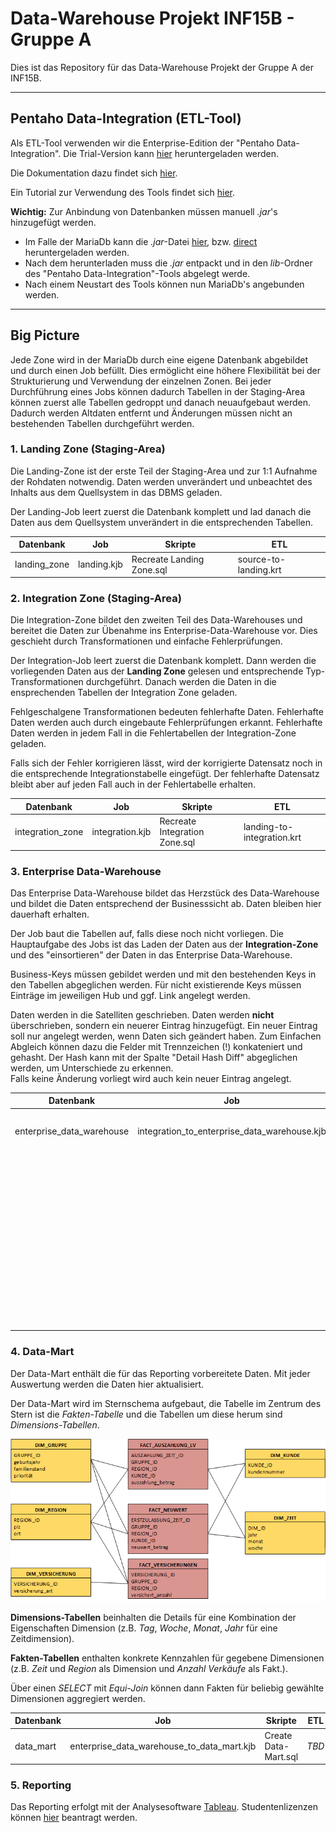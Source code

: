 # Data-Warehouse Projekt INF15B - Gruppe A

Dies ist das Repository für das Data-Warehouse Projekt der Gruppe A der INF15B.
___

## Pentaho Data-Integration (ETL-Tool)

Als ETL-Tool verwenden wir die Enterprise-Edition der "Pentaho Data-Integration".
Die Trial-Version kann [hier](https://www.hitachivantara.com/en-us/products/big-data-integration-analytics/pentaho-trial-download.html) heruntergeladen werden.

Die Dokumentation dazu findet sich [hier](https://help.pentaho.com/Documentation/8.0/Products/Data_Integration).

Ein Tutorial zur Verwendung des Tools findet sich [hier](https://www.acando.de/fileadmin/redaktion/was-wir-tun/digital-strategy-and-transformation/pentaho/pentaho-anleitung.pdf).

**Wichtig:** Zur Anbindung von Datenbanken müssen manuell _.jar_'s hinzugefügt werden.
* Im Falle der MariaDb kann die _.jar_-Datei [hier](https://downloads.mariadb.org/connector-java/), bzw. [direct](https://downloads.mariadb.com/Connectors/java/connector-java-2.2.3/) heruntergeladen werden.
* Nach dem herunterladen muss die _.jar_ entpackt und in den _lib_-Ordner des "Pentaho Data-Integration"-Tools abgelegt werde.
* Nach einem Neustart des Tools können nun MariaDb's angebunden werden.
___
## Big Picture

Jede Zone wird in der MariaDb durch eine eigene Datenbank abgebildet und durch einen Job befüllt.
Dies ermöglicht eine höhere Flexibilität bei der Strukturierung und Verwendung der einzelnen Zonen.
Bei jeder Durchführung eines Jobs können dadurch Tabellen in der Staging-Area können zuerst alle Tabellen gedroppt und danach neuaufgebaut werden.
Dadurch werden Altdaten entfernt und Änderungen müssen nicht an bestehenden Tabellen durchgeführt werden.

### 1. Landing Zone (Staging-Area)

Die Landing-Zone ist der erste Teil der Staging-Area und zur 1:1 Aufnahme der Rohdaten notwendig.
Daten werden unverändert und unbeachtet des Inhalts aus dem Quellsystem in das DBMS geladen.

Der Landing-Job leert zuerst die Datenbank komplett und lad danach die Daten aus dem Quellsystem unverändert in die entsprechenden Tabellen.

| Datenbank    | Job         | Skripte                    | ETL                   |
|--------------|-------------|----------------------------|-----------------------|
| landing_zone | landing.kjb | Recreate Landing Zone.sql  | source-to-landing.krt |

### 2. Integration Zone (Staging-Area)

Die Integration-Zone bildet den zweiten Teil des Data-Warehouses und bereitet die Daten zur Übenahme ins Enterprise-Data-Warehouse vor.
Dies geschieht durch Transformationen und einfache Fehlerprüfungen.

Der Integration-Job leert zuerst die Datenbank komplett.
Dann werden die vorliegenden Daten aus der **Landing Zone** gelesen und entsprechende Typ-Transformationen durchgeführt.
Danach werden die Daten in die ensprechenden Tabellen der Integration Zone geladen.

Fehlgeschalgene Transformationen bedeuten fehlerhafte Daten.
Fehlerhafte Daten werden auch durch eingebaute Fehlerprüfungen erkannt.
Fehlerhafte Daten werden in jedem Fall in die Fehlertabellen der Integration-Zone geladen.

Falls sich der Fehler korrigieren lässt, wird der korrigierte Datensatz noch in die entsprechende Integrationstabelle eingefügt.
Der fehlerhafte Datensatz bleibt aber auf jeden Fall auch in der Fehlertabelle erhalten.

| Datenbank        | Job             | Skripte                       | ETL                        |
|------------------|-----------------|-------------------------------|----------------------------|
| integration_zone | integration.kjb | Recreate Integration Zone.sql | landing-to-integration.krt |

### 3. Enterprise Data-Warehouse

Das Enterprise Data-Warehouse bildet das Herzstück des Data-Warehouse und bildet die Daten entsprechend der Businesssicht ab.
Daten bleiben hier dauerhaft erhalten.

Der Job baut die Tabellen auf, falls diese noch nicht vorliegen.
Die Hauptaufgabe des Jobs ist das Laden der Daten aus der **Integration-Zone** und des "einsortieren" der Daten in das Enterprise Data-Warehouse.

Business-Keys müssen gebildet werden und mit den bestehenden Keys in den Tabellen abgeglichen werden.
Für nicht existierende Keys müssen Einträge im jeweiligen Hub und ggf. Link angelegt werden.

Daten werden in die Satelliten geschrieben.
Daten werden **nicht** überschrieben, sondern ein neuerer Eintrag hinzugefügt.
Ein neuer Eintrag soll nur angelegt werden, wenn Daten sich geändert haben.
Zum Einfachen Abgleich können dazu die Felder mit Trennzeichen (!) konkateniert und gehasht.
Der Hash kann mit der Spalte "Detail Hash Diff" abgeglichen werden, um Unterschiede zu erkennen.  
Falls keine Änderung vorliegt wird auch kein neuer Eintrag angelegt.

| Datenbank                 | Job                           | Skripte                             | ETL                        |
|---------------------------|-------------------------------|-------------------------------------|----------------------------|
| enterprise_data_warehouse | integration_to_enterprise_data_warehouse.kjb | Create Enterprise Data-Warehouse.sql | KUNDEN-integration-to-dwh.ktr |
| | | | BU-integration-to-dwh.ktr |
| | | | KFZ-integration-to-dwh.ktr |
| | | | KV-integration-to-dwh.ktr |
| | | | LV-integration-to-dwh.ktr |
| | | | SACH-integration-to-dwh.ktr |


### 4. Data-Mart

Der Data-Mart enthält die für das Reporting vorbereitete Daten.
Mit jeder Auswertung werden die Daten hier aktualisiert.

Der Data-Mart wird im Sternschema aufgebaut, die Tabelle im Zentrum des Stern ist die *Fakten-Tabelle* und
die Tabellen um diese herum sind *Dimensions-Tabellen*. 

![Data-Mart](https://raw.githubusercontent.com/inf15/inf15b-dwh-a/master/Dokumentation/Datenmodelle/data-mart.png)

**Dimensions-Tabellen** beinhalten die Details für eine Kombination der Eigenschaften Dimension (z.B. *Tag*, *Woche*, *Monat*, *Jahr* für eine Zeitdimension).

**Fakten-Tabellen** enthalten konkrete Kennzahlen für gegebene Dimensionen (z.B. *Zeit* und *Region* als Dimension und *Anzahl Verkäufe* als Fakt.).

Über einen *SELECT* mit *Equi-Join* können dann Fakten für beliebig gewählte Dimensionen aggregiert werden.

| Datenbank | Job                                        | Skripte              | ETL   |
|-----------|--------------------------------------------|----------------------|-------|
| data_mart | enterprise_data_warehouse_to_data_mart.kjb | Create Data-Mart.sql | *TBD* |

### 5. Reporting

Das Reporting erfolgt mit der Analysesoftware [Tableau](https://www.tableau.com).
Studentenlizenzen können [hier](https://www.tableau.com/academic/students) beantragt werden.
